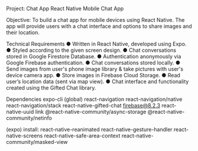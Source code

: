Project: Chat App
React Native Mobile Chat App

Objective: To build a chat app for mobile devices using React Native. The app will
provide users with a chat interface and options to share images and their
location.

Technical Requirements
● Written in React Native, developed using Expo.
● Styled according to the given screen design.
● Chat conversations stored in Google Firestore Database.
● Authentication anonymously via Google Firebase authentication.
● Chat conversations stored locally.
● Send images from user's phone image library & take pictures with user's device camera app.
● Store images in Firebase Cloud Storage.
● Read user’s location data (sent via map view).
● Chat interface and functionality created using the Gifted Chat library.

Dependencies
expo-cli (global)
react-navigation
react-navigation/native 
react-navigation/stack
react-native-gifted-chat
firebase@8.2.3
react-native-uuid
link
@react-native-community/async-storage
@react-native-community/netinfo

(expo) install: 
react-native-reanimated 
react-native-gesture-handler 
react-native-screens 
react-native-safe-area-context 
react-native-community/masked-view


